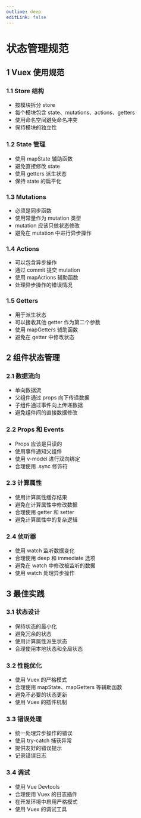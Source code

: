 ```yaml
---
outline: deep
editLink: false
---
```


# 状态管理规范

## 1 Vuex 使用规范

### 1.1 Store 结构

- 按模块拆分 store
- 每个模块包含 state、mutations、actions、getters
- 使用命名空间避免命名冲突
- 保持模块的独立性

### 1.2 State 管理

- 使用 mapState 辅助函数
- 避免直接修改 state
- 使用 getters 派生状态
- 保持 state 的扁平化

### 1.3 Mutations

- 必须是同步函数
- 使用常量作为 mutation 类型
-  mutation 应该只做状态修改
- 避免在 mutation 中进行异步操作

### 1.4 Actions

- 可以包含异步操作
- 通过 commit 提交 mutation
- 使用 mapActions 辅助函数
- 处理异步操作的错误情况

### 1.5 Getters

- 用于派生状态
- 可以接收其他 getter 作为第二个参数
- 使用 mapGetters 辅助函数
- 避免在 getter 中修改状态

## 2 组件状态管理

### 2.1 数据流向

- 单向数据流
- 父组件通过 props 向下传递数据
- 子组件通过事件向上传递数据
- 避免组件间的直接数据修改

### 2.2 Props 和 Events

- Props 应该是只读的
- 使用事件通知父组件
- 使用 v-model 进行双向绑定
- 合理使用 .sync 修饰符

### 2.3 计算属性

- 使用计算属性缓存结果
- 避免在计算属性中修改数据
- 合理使用 getter 和 setter
- 避免计算属性中的复杂逻辑

### 2.4 侦听器

- 使用 watch 监听数据变化
- 合理使用 deep 和 immediate 选项
- 避免在 watch 中修改被监听的数据
- 使用 watch 处理异步操作

## 3 最佳实践

### 3.1 状态设计

- 保持状态的最小化
- 避免冗余的状态
- 使用计算属性派生状态
- 合理使用本地状态和全局状态

### 3.2 性能优化

- 使用 Vuex 的严格模式
- 合理使用 mapState、mapGetters 等辅助函数
- 避免不必要的状态更新
- 使用 Vuex 的插件机制

### 3.3 错误处理

- 统一处理异步操作的错误
- 使用 try-catch 捕获异常
- 提供友好的错误提示
- 记录错误日志

### 3.4 调试

- 使用 Vue Devtools
- 合理使用 Vuex 的日志插件
- 在开发环境中启用严格模式
- 使用 Vuex 的调试工具 
